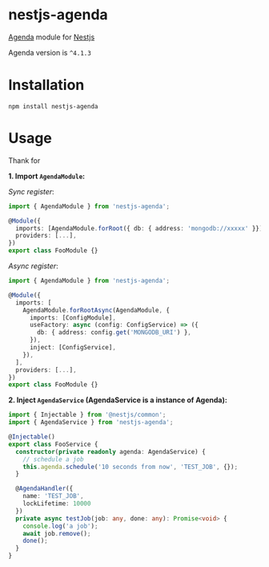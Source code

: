 # nestjs-agenda

[Agenda](https://github.com/agenda/agenda) module for [Nestjs](https://github.com/nestjs/nest)

Agenda version is `^4.1.3`

# Installation

```
npm install nestjs-agenda
```

# Usage

Thank for

**1. Import `AgendaModule`:**

_Sync register_:

```TypeScript
import { AgendaModule } from 'nestjs-agenda';

@Module({
  imports: [AgendaModule.forRoot({ db: { address: 'mongodb://xxxxx' }})], // Same as configuring an agenda
  providers: [...],
})
export class FooModule {}
```

_Async register_:

```TypeScript
import { AgendaModule } from 'nestjs-agenda';

@Module({
  imports: [
    AgendaModule.forRootAsync(AgendaModule, {
      imports: [ConfigModule],
      useFactory: async (config: ConfigService) => ({
        db: { address: config.get('MONGODB_URI') },
      }),
      inject: [ConfigService],
    }),
  ],
  providers: [...],
})
export class FooModule {}
```

**2. Inject `AgendaService` (AgendaService is a instance of Agenda):**

```TypeScript
import { Injectable } from '@nestjs/common';
import { AgendaService } from 'nestjs-agenda';

@Injectable()
export class FooService {
  constructor(private readonly agenda: AgendaService) {
    // schedule a job
    this.agenda.schedule('10 seconds from now', 'TEST_JOB', {});
  }

  @AgendaHandler({
    name: 'TEST_JOB',
    lockLifetime: 10000
  })
  private async testJob(job: any, done: any): Promise<void> {
    console.log('a job');
    await job.remove();
    done();
  }
}
```
